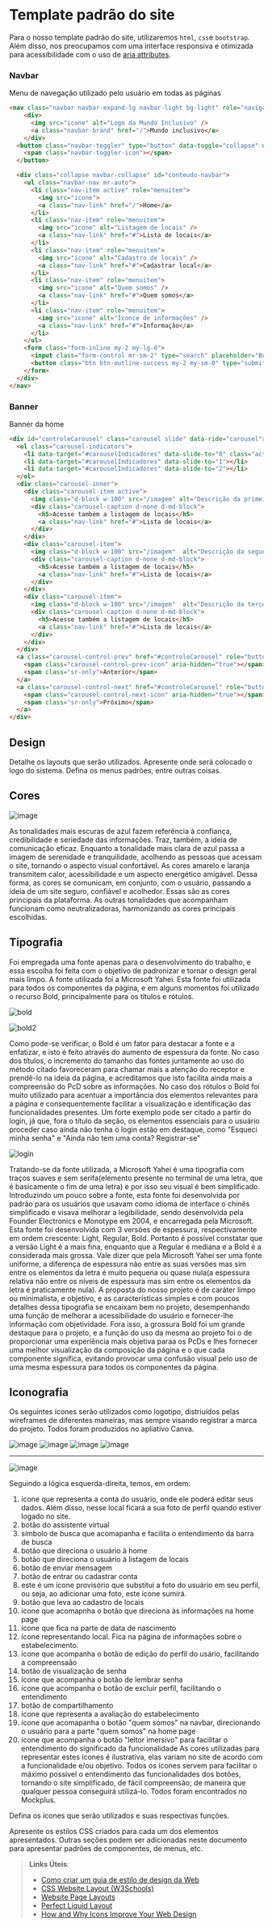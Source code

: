 # Template padrão do site

Para o nosso template padrão do site, utilizaremos `html`, `css`e `bootstrap`. Além disso, nos preocupamos com uma interface responsiva e otimizada para acessibilidade com o uso de [aria attributes](https://www.w3.org/TR/wai-aria-1.1/).

### Navbar

Menu de navegação utilizado pelo usuário em todas as páginas

```html
<nav class="navbar navbar-expand-lg navbar-light bg-light" role="navigation">
    <div>
      <img src="icone" alt="Logo da Mundo Inclusivo" />
      <a class="navbar-brand" href="/">Mundo inclusivo</a>
    </div>
  <button class="navbar-toggler" type="button" data-toggle="collapse" data-target="#conteudo-navbar" aria-controls="conteudo-navbar" aria-expanded="false" aria-label="Expandir conteúdo">
    <span class="navbar-toggler-icon"></span>
  </button>

  <div class="collapse navbar-collapse" id="conteudo-navbar">
    <ul class="navbar-nav mr-auto">
      <li class="nav-item active" role="menuitem">
        <img src="icone">
        <a class="nav-link" href="/">Home</a>
      </li>
      <li class="nav-item" role="menuitem">
        <img src="icone" alt="Listagem de locais" />
        <a class="nav-link" href="#">Lista de locais</a>
      </li>
      <li class="nav-item" role="menuitem">
        <img src="icone" alt="Cadastro de locais" />
        <a class="nav-link" href="#">Cadastrar local</a>
      </li>
      <li class="nav-item" role="menuitem">
        <img src="icone" alt="Quem somos" />
        <a class="nav-link" href="#">Quem somos</a>
      </li>
      <li class="nav-item" role="menuitem">
        <img src="icone" alt="Íconce de informações" />
        <a class="nav-link" href="#">Informação</a>
      </li>
    </ul>
    <form class="form-inline my-2 my-lg-0">
      <input class="form-control mr-sm-2" type="search" placeholder="Buscar" aria-label="Buscar">
      <button class="btn btn-outline-success my-2 my-sm-0" type="submit">Buscar</button>
    </form>
  </div>
</nav>
```

### Banner

Banner da home

```html
<div id="controleCarousel" class="carousel slide" data-ride="carousel">
  <ol class="carousel-indicators">
    <li data-target="#carouselIndicadores" data-slide-to="0" class="active"></li>
    <li data-target="#carouselIndicadores" data-slide-to="1"></li>
    <li data-target="#carouselIndicadores" data-slide-to="2"></li>
  </ol>
  <div class="carousel-inner">
    <div class="carousel-item active">
      <img class="d-block w-100" src="/imagem" alt="Descrição da primeira imagem">
      <div class="carousel-caption d-none d-md-block">
        <h5>Acesse também a listagem de locais</h5>
        <a class="nav-link" href="#">Lista de locais</a>
      </div>
    </div>
    <div class="carousel-item">
      <img class="d-block w-100" src="/imagem"  alt="Descrição da segunda imagem">
      <div class="carousel-caption d-none d-md-block">
        <h5>Acesse também a listagem de locais</h5>
        <a class="nav-link" href="#">Lista de locais</a>
      </div>
    </div>
    <div class="carousel-item">
      <img class="d-block w-100" src="/imagem"  alt="Descrição da terceira imagem">
      <div class="carousel-caption d-none d-md-block">
        <h5>Acesse também a listagem de locais</h5>
        <a class="nav-link" href="#">Lista de locais</a>
      </div>
    </div>
  </div>
  <a class="carousel-control-prev" href="#controleCarousel" role="button" data-slide="prev">
    <span class="carousel-control-prev-icon" aria-hidden="true"></span>
    <span class="sr-only">Anterior</span>
  </a>
  <a class="carousel-control-next" href="#controleCarousel" role="button" data-slide="next">
    <span class="carousel-control-next-icon" aria-hidden="true"></span>
    <span class="sr-only">Próximo</span>
  </a>
</div>
```

## Design

Detalhe os layouts que serão utilizados. Apresente onde será colocado o logo do sistema. Defina os menus padrões, entre outras coisas.


## Cores

![image](https://github.com/ICEI-PUC-Minas-PMV-SI/pmv-si-2023-2-pe1-t3-acessibilidade/assets/141369232/2e132514-35b8-4e2f-a38b-cf3fc63cb04a)

As tonalidades mais escuras de azul fazem referência à confiança, credibilidade e seriedade das informações. Traz, também, a ideia de comunicação eficaz. Enquanto a tonalidade mais clara de azul passa a imagem de serenidade e tranquilidade, acolhendo as pessoas que acessam o site, tornando o aspecto visual confortável. As cores amarelo e laranja transmitem calor, acessibilidade e um aspecto energético amigável. Dessa forma, as cores se comunicam, em conjunto, com o usuário, passando a ideia de um site seguro, confiável e acolhedor. Essas são as cores principais da plataforma. As outras tonalidades que acompanham funcionam como neutralizadoras, harmonizando as cores principais escolhidas.  



## Tipografia

Foi empregada uma fonte apenas para o desenvolvimento do trabalho, e essa escolha foi feita com o objetivo de padronizar e tornar o design geral mais limpo. A fonte utilizada foi a Microsoft Yahei. Esta fonte foi utilizada para todos os componentes da página, e em alguns momentos foi utilizado o recurso Bold, principalmente para os títulos e rótulos.

![bold](https://github.com/ICEI-PUC-Minas-PMV-SI/pmv-si-2023-2-pe1-t3-acessibilidade/assets/141170035/81690f01-2e28-4c01-935d-56cf49ee72d0)

![bold2](https://github.com/ICEI-PUC-Minas-PMV-SI/pmv-si-2023-2-pe1-t3-acessibilidade/assets/141170035/65d7cc8c-e56f-4acc-88c7-34dc332ab40e)

Como pode-se verificar, o Bold é um fator para destacar a fonte e a enfatizar, e isto é feito através do aumento de espessura da fonte. No caso dos títulos, o incremento do tamanho das fontes juntamente ao uso do método citado favoreceram para chamar mais a atenção do receptor e prendê-lo na ideia da página, e acreditamos que isto facilita ainda mais a compreensão do PcD sobre as informações. No caso dos rótulos o Bold foi muito utilizado para acentuar a importância dos elementos relevantes para a página e consequentemente facilitar a visualização e identificação das funcionalidades presentes. Um forte exemplo pode ser citado a partir do login, já que, fora o título da seção, os elementos essenciais para o usuário proceder caso ainda não tenha o login estão em destaque, como "Esqueci minha senha" e "Ainda não tem uma conta? Registrar-se"

![login](https://github.com/ICEI-PUC-Minas-PMV-SI/pmv-si-2023-2-pe1-t3-acessibilidade/assets/141170035/62fb7ba3-d9dd-4b23-ba3e-b47c936f3111)

Tratando-se da fonte utilizada, a Microsoft Yahei é uma tipografia com traços suaves e sem serifa(elemento presente no terminal de uma letra, que é basicamente o fim de uma letra) e por isso seu visual é bem simplificado. Introduzindo um pouco sobre a fonte, esta fonte foi desenvolvida por padrão para os usuários que usavam como idioma de interface o chinês simplificado e visava melhorar a legibilidade, sendo desenvolvida pela Founder Electronics e Monotype em 2004, e encarregada pela Microsoft. Esta fonte foi desenvolvida com 3 versões de espessura, respectivamente em ordem crescente: Light, Regular, Bold. Portanto é possível constatar que a versão Light é a mais fina, enquanto que a Regular é mediana e a Bold é a considerada mais grossa. Vale dizer que pela Microsoft Yahei ser uma fonte uniforme, a diferença de espessura não entre as suas versões mas sim entre os elementos da letra é muito pequena ou quase nula(a espessura relativa não entre os níveis de espessura mas sim entre os elementos da letra é praticamente nula). A proposta do nosso projeto é de caráter limpo ou minimalista, e objetivo, e as características simples e com poucos detalhes dessa tipografia se encaixam bem no projeto, desempenhando uma função de melhorar a acessibilidade do usuário e fornecer-lhe informação com objetividade. Fora isso, a grossura Bold foi um grande destaque para o projeto, e a função do uso da mesma ao projeto foi o de proporcionar uma experiência mais objetiva paraa os PcDs e lhes fornecer uma melhor visualização da composição da página e o que cada componente significa, evitando provocar uma confusão visual pelo uso de uma mesma espessura para todos os componentes da página.

## Iconografia

Os seguintes ícones serão utilizados como logotipo, distriuídos pelas wireframes de diferentes maneiras, mas sempre visando registrar a marca do projeto. Todos foram produzidos no apliativo Canva.

![image](https://github.com/ICEI-PUC-Minas-PMV-SI/pmv-si-2023-2-pe1-t3-acessibilidade/assets/141369232/f8c8b455-0549-4b06-b131-757384db7391)
![image](https://github.com/ICEI-PUC-Minas-PMV-SI/pmv-si-2023-2-pe1-t3-acessibilidade/assets/141369232/50dbf20e-114f-48c6-8843-190035fdedb0)
![image](https://github.com/ICEI-PUC-Minas-PMV-SI/pmv-si-2023-2-pe1-t3-acessibilidade/assets/141369232/83a99885-4fbb-4bce-ac6f-266d46db4c09)
![image](https://github.com/ICEI-PUC-Minas-PMV-SI/pmv-si-2023-2-pe1-t3-acessibilidade/assets/141369232/27ead8ae-2a4d-41c7-adae-791cc76163cd)

--------------------------------------------------------------------------------------------------------------------------------------------------------------------

![image](https://github.com/ICEI-PUC-Minas-PMV-SI/pmv-si-2023-2-pe1-t3-acessibilidade/assets/141369232/8179f7f6-0e92-4fa7-88c9-33552f12272e)



Seguindo a lógica esquerda-direita, temos, em ordem:
1. ícone que representa a conta do usuário, onde ele poderá editar seus dados. Além disso, nesse local ficará a sua foto de perfil quando estiver logado no site. 
2. botão do assistente virtual
3. símbolo de busca que acomapanha e facilita o entendimento da barra de busca
4. botão que direciona o usuário à home
5. botão que direciona o usuário à listagem de locais
6. botão de enviar mensagem
7. botão de entrar ou cadastrar conta
8. este é um ícone provisório que substitui a foto do usuário em seu perfil, ou seja, ao adicionar uma foto, este ícone sumirá.
9. botão que leva ao cadastro de locais
10. ícone que acomapnha o botão que direciona às informações na home page
11. ícone que fica na parte de data de nascimento
12. ícone representando local. Fica na página de informações sobre o estabelecimento.
13. ícone que acompanha o botão de edição do perfil do usário, facilitando a compreensaão
14. botão de visualização de senha
15. ícone que acompanha o botão de lembrar senha
16. ícone que acompanha o botão de excluir perfil, facilitando o entendimento
17. botão de compartilhamento
18. ícone que representa a avaliação do estabelecimento
19. ícone que acomapanha o botão "quem somos" na navbar, direcionando o usuário para a parte "quem somos" na home page
20. ícone que acompanha o botão "leitor imersivo" para facilitar o entendimento do significado da funcionalidade
As cores utilizadas para representar estes ícones é ilustrativa, elas variam no site de acordo com a funcionalidade e/ou objetivo. Todos os ícones servem para facilitar o máximo possível o entendimento das funcionalidades dos botões, tornando o site simplificado, de fácil compreensão; de maneira que qualquer pessoa conseguirá utilizá-lo. Todos foram encontrados no Mockplus.


Defina os ícones que serão utilizados e suas respectivas funções.

Apresente os estilos CSS criados para cada um dos elementos apresentados.
Outras seções podem ser adicionadas neste documento para apresentar padrões de componentes, de menus, etc.


> **Links Úteis**:
>
> -  [Como criar um guia de estilo de design da Web](https://edrodrigues.com.br/blog/como-criar-um-guia-de-estilo-de-design-da-web/#)
> - [CSS Website Layout (W3Schools)](https://www.w3schools.com/css/css_website_layout.asp)
> - [Website Page Layouts](http://www.cellbiol.com/bioinformatics_web_development/chapter-3-your-first-web-page-learning-html-and-css/website-page-layouts/)
> - [Perfect Liquid Layout](https://matthewjamestaylor.com/perfect-liquid-layouts)
> - [How and Why Icons Improve Your Web Design](https://usabilla.com/blog/how-and-why-icons-improve-you-web-design/)

